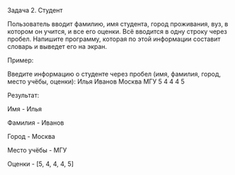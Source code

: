 Задача 2. Студент

Пользователь вводит фамилию, имя студента, город проживания, вуз, в котором он учится, и все его оценки. Всё вводится в одну строку через пробел. Напишите программу, которая по этой информации составит словарь и выведет его на экран.


Пример:

Введите информацию о студенте через пробел (имя, фамилия, город, место учёбы, оценки): Илья Иванов Москва МГУ 5 4 4 4 5


Результат: 

Имя - Илья

Фамилия - Иванов

Город - Москва

Место учёбы - МГУ

Оценки - [5, 4, 4, 4, 5]
